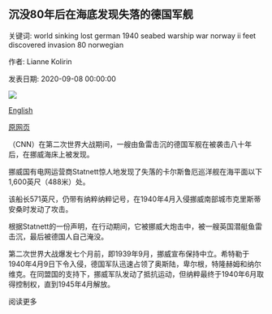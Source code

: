 ## 沉没80年后在海底发现失落的德国军舰

关键词: world sinking lost german 1940 seabed warship war norway ii feet discovered invasion 80 norwegian

作者: Lianne Kolirin

发表日期: 2020-09-08 00:00:00

![](https://cdn.cnn.com/cnnnext/dam/assets/200908090758-restricted-01-german-shipwreck-norway-scli-intl-super-tease.jpg)

[English](Lost%20German%20warship%20discovered%20on%20seabed%2080%20years%20after%20sinking.md)

[原网页](https://edition.cnn.com/2020/09/08/europe/german-karlsruhe-shipwreck-norway-scli-intl/index.html)

（CNN）在第二次世界大战期间，一艘由鱼雷击沉的德国军舰在被袭击八十年后，在挪威海床上被发现。

挪威国有电网运营商Statnett惊人地发现了失落的卡尔斯鲁厄巡洋舰在海平面以下1,600英尺（488米）处。

该船长571英尺，仍带有纳粹纳粹记号，在1940年4月入侵挪威南部城市克里斯蒂安桑时发动了攻击。

根据Statnett的一份声明，在行动期间，它被挪威大炮击中，被一艘英国潜艇鱼雷击沉，最后被德国人自己淹没。

第二次世界大战爆发七个月前，即1939年9月，挪威宣布保持中立。希特勒于1940年4月9日下令入侵，德国军队迅速占领了奥斯陆，卑尔根，特隆赫姆和纳尔维克。在同盟国的支持下，挪威军队发动了抵抗运动，但纳粹最终于1940年6月取得控制权，直到1945年4月解放。

阅读更多
